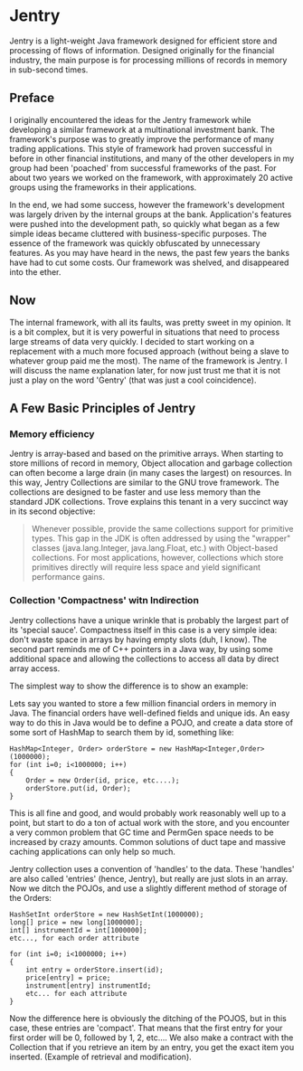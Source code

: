 Jentry
=======

Jentry is a light-weight Java framework designed for efficient store and
processing of flows of information. Designed originally for the financial
industry, the main purpose is for processing millions of records in memory in
sub-second times.

## Preface

I originally encountered the ideas for the Jentry framework while developing a
similar framework at a multinational investment bank. The framework's purpose
was to greatly improve the performance of many trading applications. This style
of framework had proven successful in before in other financial institutions,
and many of the other developers in my group had been 'poached' from successful
frameworks of the past. For about two years we worked on the framework, with
approximately 20 active groups using the frameworks in their applications.

In the end, we had some success, however the framework's development was largely
driven by the internal groups at the bank. Application's features were pushed
into the development path, so quickly what began as a few simple ideas became
cluttered with business-specific purposes. The essence of the framework was
quickly obfuscated by unnecessary features. As you may have heard in the news,
the past few years the banks have had to cut some costs. Our framework was
shelved, and disappeared into the ether.

## Now

The internal framework, with all its faults, was pretty sweet in my opinion. It
is a bit complex, but it is very powerful in situations that need to process
large streams of data very quickly. I decided to start working on a replacement
with a much more focused approach (without being a slave to whatever group paid
me the most). The name of the framework is Jentry. I will discuss the name
explanation later, for now just trust me that it is not just a play on the word
'Gentry' (that was just a cool coincidence).

## A Few Basic Principles of Jentry

### Memory efficiency

Jentry is array-based and based on the primitive arrays. When starting to store
millions of record in memory, Object allocation and garbage collection can often
become a large drain (in many cases the largest) on resources. In this way,
Jentry Collections are similar to the GNU trove framework. The collections are
designed to be faster and use less memory than the standard JDK collections.
Trove explains this tenant in a very succinct way in its second objective:

> Whenever possible, provide the same collections support for primitive types.
> This gap in the JDK is often addressed by using the "wrapper" classes
> (java.lang.Integer, java.lang.Float, etc.) with Object-based collections.
> For most applications, however, collections which store primitives directly
> will require less space and yield significant performance gains.

### Collection 'Compactness' witn Indirection

Jentry collections have a unique wrinkle that is probably the largest part of
its 'special sauce'. Compactness itself in this case is a very simple idea:
don't waste space in arrays by having empty slots (duh, I know). The second part
reminds me of C++ pointers in a Java way, by using some additional space and
allowing the collections to access all data by direct array access.

The simplest way to show the difference is to show an example:

Lets say you wanted to store a few million financial orders in memory in Java.
The financial orders have well-defined fields and unique ids. An easy way to do
this in Java would be to define a POJO, and create a data store of some sort of
HashMap to search them by id, something like:

	HashMap<Integer, Order> orderStore = new HashMap<Integer,Order>(1000000);
	for (int i=0; i<1000000; i++)
	{
		Order = new Order(id, price, etc....);
		orderStore.put(id, Order);
	}

This is all fine and good, and would probably work reasonably well up to a
point, but start to do a ton of actual work with the store, and you encounter a
very common problem that GC time and PermGen space needs to be increased by
crazy amounts. Common solutions of duct tape and massive caching applications
can only help so much.

Jentry collection uses a convention of 'handles' to the data. These 'handles'
are also called 'entries' (hence, Jentry), but really are just slots in an
array. Now we ditch the POJOs, and use a slightly different method of storage of
the Orders:

	HashSetInt orderStore = new HashSetInt(1000000);
	long[] price = new long[1000000];
	int[] instrumentId = int[1000000];
	etc..., for each order attribute

	for (int i=0; i<1000000; i++)
	{
		int entry = orderStore.insert(id);
		price[entry] = price;
		instrument[entry] instrumentId;
		etc... for each attribute
	}

Now the difference here is obviously the ditching of the POJOS, but in this
case, these entries are 'compact'. That means that the first entry for your
first order will be 0, followed by 1, 2, etc.... We also make a contract with
the Collection that if you retrieve an item by an entry, you get the exact item
you inserted. (Example of retrieval and modification).
